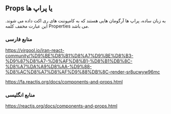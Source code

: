 ## Props یا پراپ ها

به زبان ساده، پراپ ها آرگومان هایی هستند که به کامپوننت های ری اکت داده می شوند. این عبارت مخفف کلمه Properties می باشد.

### منابع فارسی

https://virgool.io/iran-react-community/%D9%BE%D8%B1%D8%A7%D9%BE%D8%B3-%D9%87%D8%A7-%D8%AF%D8%B1-%D8%B1%DB%8C-%D8%A7%DA%A9%D8%AA-%D9%88-%D8%AC%D8%A7%D8%AF%D9%88%DB%8C-render-sr8ucwyw96mc

https://fa.reactjs.org/docs/components-and-props.html

### منابع انگلیسی

https://reactjs.org/docs/components-and-props.html
